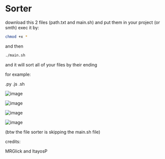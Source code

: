 # Sorter


download this 2 files (path.txt and main.sh) and put them in your project (or smth) 
exec it by:

```bash
chmod +x *
```

and then

```bash
./main.sh
```

and it will sort all of your files by their ending

for example:

.py
.js
.sh

![image](https://github.com/ItayosP/Sorter/assets/66430298/b44af052-ab57-4d63-9eb5-b4967716812f)

![image](https://github.com/ItayosP/Sorter/assets/66430298/35f27fd5-59dc-401b-b46a-90e97651daad)

![image](https://github.com/ItayosP/Sorter/assets/66430298/53b166f2-00c4-47aa-9f6b-f33d27142176)

![image](https://github.com/ItayosP/Sorter/assets/66430298/29778095-3fed-4782-8ee6-12ff9ae4c531)

(btw the file sorter is skipping the main.sh file)

credits:

MRGlick and ItayosP
